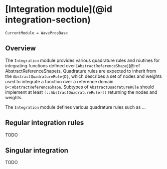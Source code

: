 # [Integration module](@id integration-section)


```@meta
CurrentModule = WavePropBase
```

## Overview

The `Integration` module provides various quadrature rules and routines for
integrating functions defined over [`AbstractReferenceShape`](@ref AbstractReferenceShape)s. Quadrature rules are expected to inherit from
the `AbstractQuadratureRule{D}`, which describes a set of nodes and weights used
to integrate a function over a reference domain `D<:AbstractReferenceShape`.
Subtypes of `AbstractQuadratureRule` should implement at least
`(::AbstractQuadratureRule)()` returning the nodes and weights.

The `Integration` module defines various quadrature rules such as ...

## Regular integration rules

TODO

## Singular integration

TODO
